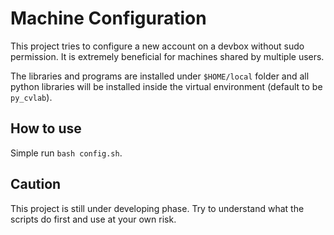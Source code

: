 # Machine Configuration

This project tries to configure a new account on a devbox without sudo permission. It is extremely beneficial for machines shared by multiple users. 

The libraries and programs are installed under `$HOME/local` folder and all python libraries will be installed inside the virtual environment (default to be `py_cvlab`).

## How to use
Simple run `bash config.sh`.

## Caution
This project is still under developing phase. Try to understand what the scripts do first and use at your own risk.